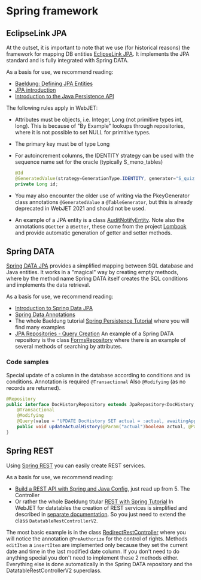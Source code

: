 # Spring framework

## EclipseLink JPA

At the outset, it is important to note that we use (for historical reasons) the framework for mapping DB entities [EclipseLink JPA](https://www.eclipse.org/eclipselink/). It implements the JPA standard and is fully integrated with Spring DATA.

As a basis for use, we recommend reading:
- [Baeldung: Defining JPA Entities](https://www.baeldung.com/jpa-entities)
- [JPA introduction](https://www.tutorialspoint.com/jpa/jpa_introduction.htm)
- [Introduction to the Java Persistence API](https://docs.oracle.com/javaee/6/tutorial/doc/bnbpz.html)

The following rules apply in WebJET:
- Attributes must be objects, i.e. Integer, Long (not primitive types int, long). This is because of "By Example" lookups through repositories, where it is not possible to set NULL for primitive types.
- The primary key must be of type Long
- For autoincrement columns, the IDENTITY strategy can be used with the sequence name set for the oracle (typically S\_meno\_tables)
    ```Java
    @Id
    @GeneratedValue(strategy=GenerationType.IDENTITY, generator="S_quiz_questions")
    private Long id;
    ```

- You may also encounter the older use of writing via the PkeyGenerator class annotations `@GeneratedValue` a `@TableGenerator`, but this is already deprecated in WebJET 2021 and should not be used.
- An example of a JPA entity is a class [AuditNotifyEntity](../../../src/main/java/sk/iway/iwcm/system/audit/AuditNotifyEntity.java).
Note also the annotations `@Getter` a `@Setter`, these come from the project [Lombook](https://projectlombok.org) and provide automatic generation of getter and setter methods.

## Spring DATA

[Spring DATA JPA](https://spring.io/projects/spring-data-jpa) provides a simplified mapping between SQL database and Java entities. It works in a "magical" way by creating empty methods, where by the method name Spring DATA itself creates the SQL conditions and implements the data retrieval.

As a basis for use, we recommend reading:
- [Introduction to Spring Data JPA](https://www.baeldung.com/the-persistence-layer-with-spring-data-jpa)
- [Spring Data Annotations](https://www.baeldung.com/spring-data-annotations)
- The whole Baeldung tutorial [Spring Persistence Tutorial](https://www.baeldung.com/persistence-with-spring-series) where you will find many examples
- [JPA Repositories - Query Creation](https://docs.spring.io/spring-data/jpa/docs/current/reference/html/#jpa.query-methods.query-creation)
An example of a Spring DATA repository is the class [FormsRepository](../../../src/main/java/sk/iway/iwcm/components/forms/FormsRepository.java) where there is an example of several methods of searching by attributes.

### Code samples

Special update of a column in the database according to conditions and `IN` conditions. Annotation is required `@Transactional` Also `@Modifying` (as no records are returned).

```java
@Repository
public interface DocHistoryRepository extends JpaRepository<DocHistory, Long>, JpaSpecificationExecutor<DocHistory> {
    @Transactional
    @Modifying
    @Query(value = "UPDATE DocHistory SET actual = :actual, awaitingApprove = :awaitingApprove, syncStatus = 1 WHERE id IN :historyIds")
    public void updateActualHistory(@Param("actual")boolean actual, @Param("awaitingApprove")String awaitingApprove, @Param("historyIds")List<Integer> historyIds);
}
```

## Spring REST

Using [Spring REST](https://spring.io/guides/tutorials/rest/) you can easily create REST services.

As a basis for use, we recommend reading:
- [Build a REST API with Spring and Java Config](https://www.baeldung.com/building-a-restful-web-service-with-spring-and-java-based-configuration#controller), just read up from 5. The Controller
- Or rather the whole Baeldung titular [REST with Spring Tutorial](https://www.baeldung.com/rest-with-spring-series)
In WebJET for datatables the creation of REST services is simplified and described in [separate documentation](../datatables/restcontroller.md). So you just need to extend the class `DatatableRestControllerV2`.

The most basic example is in the class [RedirectRestController](../../../src/main/java/sk/iway/iwcm/components/redirects/RedirectRestController.java) where you will notice the annotation `@PreAuthorize` for the control of rights. Methods `editItem` a `insertItem` are implemented only because they set the current date and time in the last modified date column. If you don't need to do anything special you don't need to implement these 2 methods either. Everything else is done automatically in the Spring DATA repository and the DatatableRestControllerV2 superclass.
